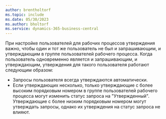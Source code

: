 ```yaml
---
author: brentholtorf
ms.topic: include
ms.date: 05/30/2023
ms.author: bholtorf
ms.service: dynamics-365-business-central
---
```


При настройке пользователей для рабочих процессов утверждения важно, чтобы один и тот же пользователь не был и запрашивающим, и утверждающим в группе пользователей рабочего процесса. Когда пользователь одновременно является и запрашивающим, и утверждающим, утверждения для такого пользователя работают следующим образом:

* Запросы пользователя всегда утверждаются автоматически.
* Если утверждающих несколько, только утверждающие с более высоким порядковым номером в группе пользователей рабочего процесса могут изменить статус запроса на "Утвержденный". Утверждающие с более низким порядковым номером могут утверждать запросы, однако их утверждения на статус запроса не влияют.